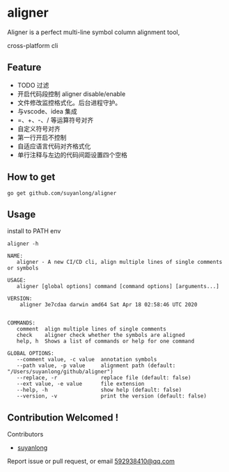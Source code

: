 # aligner

Aligner is a perfect multi-line symbol column alignment tool, 

cross-platform cli

## Feature
* TODO 过滤
* 开启代码段控制 aligner disable/enable
* 文件修改监控格式化。后台进程守护。
* 与vscode、idea 集成
* =、+、-、/ 等运算符号对齐
* 自定义符号对齐
* 第一行开启不控制
* 自适应语言代码对齐格式化
* 单行注释与左边的代码间距设置四个空格


## How to get

```
go get github.com/suyanlong/aligner
```

## Usage

install to PATH env
```shell script
aligner -h

NAME:
   aligner - A new CI/CD cli, align multiple lines of single comments or symbols

USAGE:
   aligner [global options] command [command options] [arguments...]

VERSION:
    aligner 3e7cdaa darwin amd64 Sat Apr 18 02:58:46 UTC 2020


COMMANDS:
   comment  align multiple lines of single comments
   check    aligner check whether the symbols are aligned
   help, h  Shows a list of commands or help for one command

GLOBAL OPTIONS:
   --comment value, -c value  annotation symbols
   --path value, -p value     alignment path (default: "/Users/suyanlong/github/aligner")
   --replace, -r              replace file (default: false)
   --ext value, -e value      file extension
   --help, -h                 show help (default: false)
   --version, -v              print the version (default: false)

```

## Contribution Welcomed !

Contributors

* [suyanlong](https://github.com/suyanlong) 


Report issue or pull request, or email 592938410@qq.com 
